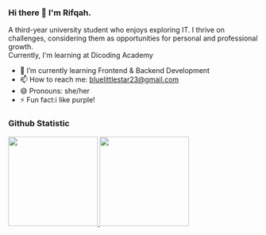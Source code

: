 ### Hi there 👋 I'm Rifqah.
A third-year university student who enjoys exploring IT. I thrive on challenges, considering them as opportunities for personal and professional growth. <br>Currently, I'm learning at Dicoding Academy

- 🌱 I’m currently learning Frontend & Backend Development
- 📫 How to reach me: bluelittlestar23@gmail.com
- 😄 Pronouns: she/her
- ⚡ Fun fact:i like purple!
  
### Github Statistic
<p align="left">
<a href="https://github.com/rifqahmlyh">
  <img height="180em" src="https://github-readme-stats-eight-theta.vercel.app/api?username=dimasmds&show_icons=true&theme=algolia&include_all_commits=true&count_private=true"/>
  <img height="180em" src="https://github-readme-stats-eight-theta.vercel.app/api/top-langs/?username=dimasmds&layout=compact&langs_count=8&theme=algolia"/>
</a>
</p>
